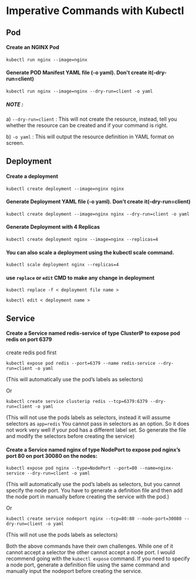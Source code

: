 # Imperative Commands with Kubectl
## Pod
#### Create an NGINX Pod
```
kubectl run nginx --image=nginx
```
#### Generate POD Manifest YAML file (-o yaml). Don’t create it(–dry-run=client)
```
kubectl run nginx --image=nginx --dry-run=client -o yaml
```
##### NOTE : 

a) ```--dry-run=client``` : This will not create the resource, instead, tell you whether the resource can be created and if your command is right. 

b) ```-o yaml``` : This will output the resource definition in YAML format on screen.


## Deployment
#### Create a deployment
```
kubectl create deployment --image=nginx nginx
```
#### Generate Deployment YAML file (-o yaml). Don’t create it(–dry-run=client)
```
kubectl create deployment --image=nginx nginx --dry-run=client -o yaml
```
#### Generate Deployment with 4 Replicas
```
kubectl create deployment nginx --image=nginx --replicas=4
```
#### You can also scale a deployment using the kubectl scale command.
```
kubectl scale deployment nginx --replicas=4 
```
#### use ```replace``` or ```edit``` CMD to make any change in deployment
```
kubectl replace -f < deployment file name >
```
```
kubectl edit < deployment name >
```

## Service
#### Create a Service named redis-service of type ClusterIP to expose pod redis on port 6379
create redis pod first
```
kubectl expose pod redis --port=6379 --name redis-service --dry-run=client -o yaml
```
(This will automatically use the pod’s labels as selectors)

Or

```
kubectl create service clusterip redis --tcp=6379:6379 --dry-run=client -o yaml
```
(This will not use the pods labels as selectors, instead it will assume selectors as ```app=redis``` You cannot pass in selectors as an option. So it does not work very well if your pod has a different label set. So generate the file and modify the selectors before creating the service)

#### Create a Service named nginx of type NodePort to expose pod nginx’s port 80 on port 30080 on the nodes:
```
kubectl expose pod nginx --type=NodePort --port=80 --name=nginx-service --dry-run=client -o yaml
```
(This will automatically use the pod’s labels as selectors, but you cannot specify the node port. You have to generate a definition file and then add the node port in manually before creating the service with the pod.)

Or
```
kubectl create service nodeport nginx --tcp=80:80 --node-port=30080 --dry-run=client -o yaml
```
(This will not use the pods labels as selectors)

Both the above commands have their own challenges. While one of it cannot accept a selector the other cannot accept a node port. I would recommend going with the `kubectl expose` command. If you need to specify a node port, generate a definition file using the same command and manually input the nodeport before creating the service.





